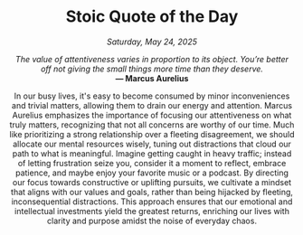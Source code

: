 <h1 align="center">Stoic Quote of the Day</h1>
<p align="center"><em><!--date-start-->Saturday, May 24, 2025<!--date-end--></em></p>
<p align="center">
    <em><!--START_SECTION:quote-text-->
The value of attentiveness varies in proportion to its object. You’re better off not giving the small things more time than they deserve.
<!--END_SECTION:quote-text--></em><br>
    <strong>— <!--START_SECTION:quote-author-->
Marcus Aurelius
<!--END_SECTION:quote-author--></strong>
</p>

<p align="center" style="max-width:600px;margin:0 auto;">
<!--START_SECTION:quote-interpretation-->
In our busy lives, it's easy to become consumed by minor inconveniences and trivial matters, allowing them to drain our energy and attention. Marcus Aurelius emphasizes the importance of focusing our attentiveness on what truly matters, recognizing that not all concerns are worthy of our time. Much like prioritizing a strong relationship over a fleeting disagreement, we should allocate our mental resources wisely, tuning out distractions that cloud our path to what is meaningful. Imagine getting caught in heavy traffic; instead of letting frustration seize you, consider it a moment to reflect, embrace patience, and maybe enjoy your favorite music or a podcast. By directing our focus towards constructive or uplifting pursuits, we cultivate a mindset that aligns with our values and goals, rather than being hijacked by fleeting, inconsequential distractions. This approach ensures that our emotional and intellectual investments yield the greatest returns, enriching our lives with clarity and purpose amidst the noise of everyday chaos.
<!--END_SECTION:quote-interpretation-->
</p>
